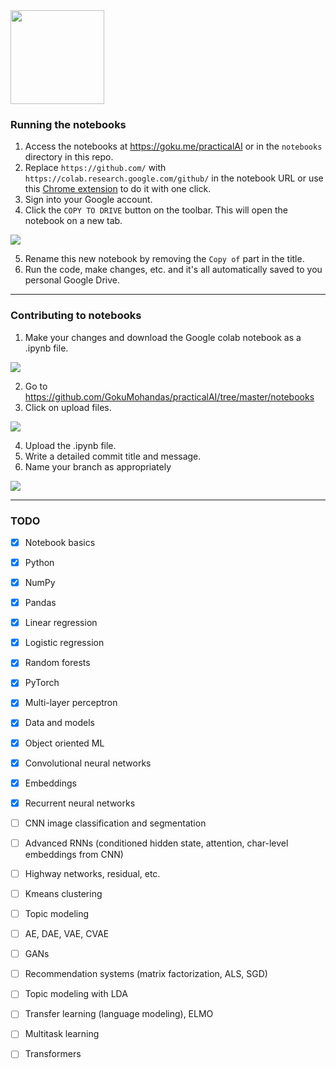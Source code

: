 <img src="https://raw.githubusercontent.com/GokuMohandas/practicalAI/master/images/logo.png" width=150>

### Running the notebooks
1. Access the notebooks at https://goku.me/practicalAI or in the `notebooks` directory in this repo.
2. Replace `https://github.com/` with `https://colab.research.google.com/github/` in the notebook URL or use this [Chrome extension](https://chrome.google.com/webstore/detail/open-in-colab/iogfkhleblhcpcekbiedikdehleodpjo) to do it with one click.
3. Sign into your Google account.
4. Click the `COPY TO DRIVE` button on the toolbar. This will open the notebook on a new tab.

<img src="https://raw.githubusercontent.com/GokuMohandas/practicalAI/master/images/copy_to_drive.png">

5. Rename this new notebook by removing the `Copy of` part in the title.
6. Run the code, make changes, etc. and it's all automatically saved to you personal Google Drive.


---


### Contributing to notebooks
1. Make your changes and download the Google colab notebook as a .ipynb file.

<img src="https://raw.githubusercontent.com/GokuMohandas/practicalAI/master/images/download_ipynb.png">

2. Go to https://github.com/GokuMohandas/practicalAI/tree/master/notebooks
3. Click on upload files.

<img src="https://raw.githubusercontent.com/GokuMohandas/practicalAI/master/images/upload.png">

4. Upload the .ipynb file.
5. Write a detailed commit title and message.
6. Name your branch as appropriately

<img src="https://raw.githubusercontent.com/GokuMohandas/practicalAI/master/images/commit.png">


---


### TODO
- [x] Notebook basics
- [x] Python
- [x] NumPy
- [x] Pandas
- [x] Linear regression
- [x] Logistic regression
- [x] Random forests
- [x] PyTorch
- [x] Multi-layer perceptron
- [x] Data and models
- [x] Object oriented ML
- [x] Convolutional neural networks
- [x] Embeddings
- [x] Recurrent neural networks
- [ ] CNN image classification and segmentation
- [ ] Advanced RNNs (conditioned hidden state, attention, char-level embeddings from CNN)
- [ ] Highway networks, residual, etc.
- [ ] Kmeans clustering
- [ ] Topic modeling
- [ ] AE, DAE, VAE, CVAE
- [ ] GANs
- [ ] Recommendation systems (matrix factorization, ALS, SGD)
- [ ] Topic modeling with LDA
- [ ] Transfer learning (language modeling), ELMO
- [ ] Multitask learning
- [ ] Transformers

